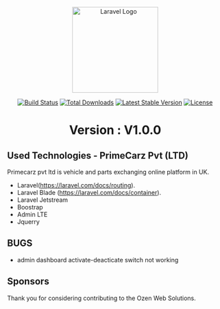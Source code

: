 <p align="center"><a href="http://primecarz.co.uk" target="_blank"><img src="http://primecarz.co.uk/assets/images/Prime%20Carz%20Ltd.png" width="200" alt="Laravel Logo"></a></p> 

<p align="center">
<a href="https://github.com/laravel/framework/actions"><img src="https://github.com/laravel/framework/workflows/tests/badge.svg" alt="Build Status"></a>
<a href="https://packagist.org/packages/laravel/framework"><img src="https://img.shields.io/packagist/dt/laravel/framework" alt="Total Downloads"></a>
<a href="https://packagist.org/packages/laravel/framework"><img src="https://img.shields.io/packagist/v/laravel/framework" alt="Latest Stable Version"></a>
<a href="https://packagist.org/packages/laravel/framework"><img src="https://img.shields.io/packagist/l/laravel/framework" alt="License"></a>

</p>
<p align="center">
    <h1 align="center">Version : V1.0.0</h1>
</p>

## Used Technologies - PrimeCarz Pvt (LTD)

Primecarz pvt ltd is vehicle and parts exchanging online platform in UK.

- Laravel(https://laravel.com/docs/routing).
- Laravel Blade (https://laravel.com/docs/container).
- Laravel Jetstream
- Boostrap 
- Admin LTE 
- Jquerry

## BUGS

- admin dashboard activate-deacticate switch not working


## Sponsors

Thank you for considering contributing to the Ozen Web Solutions.
